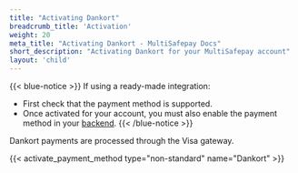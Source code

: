 ```yaml
---
title: "Activating Dankort"
breadcrumb_title: 'Activation'
weight: 20
meta_title: "Activating Dankort - MultiSafepay Docs"
short_description: "Activating Dankort for your MultiSafepay account"
layout: 'child'
---
```

{{< blue-notice >}} If using a ready-made integration: 

- First check that the payment method is supported. 
- Once activated for your account, you must also enable the payment method in your [backend](/glossaries/multisafepay-glossary/#backend).  {{< /blue-notice >}}

Dankort payments are processed through the Visa gateway.

{{< activate_payment_method type="non-standard" name="Dankort" >}}